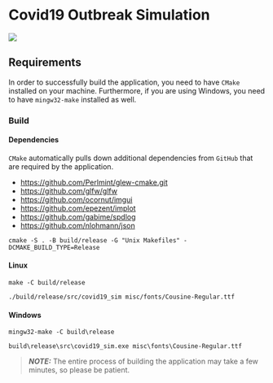 # Covid19 Outbreak Simulation

<img src="img/demo.gif">

## Requirements

In order to successfully build the application, you need to have `CMake` installed on your machine. Furthermore, if you are using Windows, you need to have `mingw32-make` installed as well.

### Build

#### Dependencies

`CMake` automatically pulls down additional dependencies from `GitHub` that are required by the application.

- https://github.com/Perlmint/glew-cmake.git
- https://github.com/glfw/glfw
- https://github.com/ocornut/imgui
- https://github.com/epezent/implot
- https://github.com/gabime/spdlog
- https://github.com/nlohmann/json


```
cmake -S . -B build/release -G "Unix Makefiles" -DCMAKE_BUILD_TYPE=Release
```
#### Linux

```
make -C build/release
```

```
./build/release/src/covid19_sim misc/fonts/Cousine-Regular.ttf
```

#### Windows

```
mingw32-make -C build\release
```

```
build\release\src\covid19_sim.exe misc\fonts\Cousine-Regular.ttf
```

> **_NOTE:_**  The entire process of building the application may take a few minutes, so please be patient.
